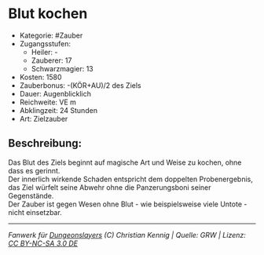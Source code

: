 # Blut kochen  
- Kategorie: #Zauber  
- Zugangsstufen:  
  - Heiler: -  
  - Zauberer: 17  
  - Schwarzmagier: 13  
- Kosten: 1580  
- Zauberbonus: -(KÖR+AU)/2 des Ziels  
- Dauer: Augenblicklich  
- Reichweite: VE m  
- Abklingzeit: 24 Stunden  
- Art: Zielzauber     

## Beschreibung:
Das Blut des Ziels beginnt auf magische Art und Weise zu kochen, ohne dass es gerinnt.<br>Der innerlich wirkende Schaden entspricht dem doppelten Probenergebnis, das Ziel würfelt seine Abwehr ohne die Panzerungsboni seiner Gegenstände.<br>Der Zauber ist gegen Wesen ohne Blut - wie beispielsweise viele Untote - nicht einsetzbar.


___
*Fanwerk für [Dungeonslayers](https://www.dungeonslayers.net/) (C) Christian Kennig | Quelle: GRW | Lizenz: [CC BY-NC-SA 3.0 DE](https://creativecommons.org/licenses/by-nc-sa/3.0/de/)*